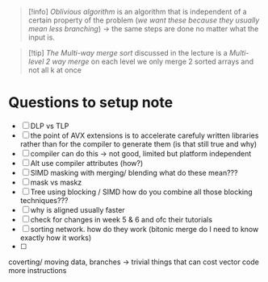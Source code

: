 
>[!info] *Oblivious algorithm* is an algorithm that is independent of a certain property of the problem (*we want these because they usually mean less branching*)
>-> the same steps are done no matter what the input is.

>[!tip] *The Multi-way merge sort* discussed in the lecture is a *Multi-level 2 way merge* on each level we only merge 2 sorted arrays and not all k at once

# Questions to setup note
- [ ] DLP vs TLP
- [ ] the point of AVX extensions is to accelerate carefuly written libraries rather than for the compiler to generate them (is that still true and why)
- [ ] compiler can do this -> not good, limited but platform independent
- [ ] Alt use compiler attributes (how?)
- [ ] SIMD masking with merging/ blending what do these mean???
- [ ] mask vs maskz
- [ ] Tree using blocking / SIMD how do you combine all those blocking techniques???
- [ ] why is aligned usually faster
- [ ] check for changes in week 5 & 6 and ofc their tutorials
- [ ] sorting network. how do they work (bitonic merge do I need to know exactly how it works)
- [ ] 


coverting/  moving data, branches -> trivial things that can cost vector code more instructions


